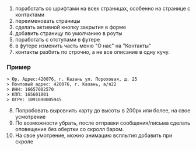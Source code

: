 1. поработать со шрифтами на всех страницах, особенно на странице с контактами
2. переименовать страницы
3. сделать активной кнопку закрытия в форме
4. добавить страницу по умолчанию в роуты
5. поработать с отступами в футере
6. в футере изменить часть меню "О нас" на "Контакты"
7. контакты разбить по строчно, а не все описание в одну кучу.  
### Пример
    > Юр. Адрес:420076, г. Казань ул. Пороховая, д. 25 
    > Почтовый адрес: 420076, г. Казань, а/я22 
    > ИНН: 16657082570
    > КПП: 165601001
    > ОГРН: 1091690005945
8. Попробовать выровнить карту до высоты в 200px или более, на свое усмотрение 
9. По возможности убрать, после отправки сообщения/письма сделать оповещение без обертки со скролл баром.
10. На свое умотрение, можно анимацию всплытия добавить при скроле
